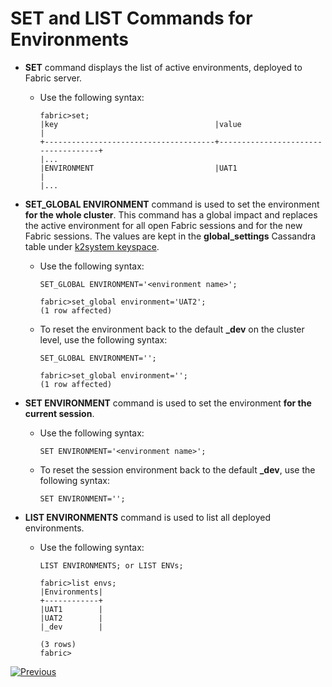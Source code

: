 # SET and LIST Commands for Environments

- **SET** command displays the list of active environments, deployed to Fabric server.

  - Use the following syntax:

    ~~~
    fabric>set;
    |key                                   |value                               |
    +--------------------------------------+------------------------------------+
    |...           
    |ENVIRONMENT                           |UAT1                                |
    |...
    ~~~

- **SET_GLOBAL ENVIRONMENT** command is used to set the environment **for the whole cluster**. This command has a global impact and replaces the active environment for all open Fabric sessions and for the new Fabric sessions. The values are kept in the **global_settings** Cassandra table under [k2system keyspace](/articles/02_fabric_architecture/06_cassandra_keyspaces_for_fabric.md).

  - Use the following syntax:

    ~~~
    SET_GLOBAL ENVIRONMENT='<environment name>';
    
    fabric>set_global environment='UAT2';
    (1 row affected)
    ~~~
    
  - To reset the environment back to the default **_dev** on the cluster level, use the following syntax:

    ~~~
    SET_GLOBAL ENVIRONMENT='';
    
    fabric>set_global environment='';
    (1 row affected)
    ~~~

- **SET ENVIRONMENT** command is used to set the environment **for the current session**.

  - Use the following syntax:

    ~~~
    SET ENVIRONMENT='<environment name>';
    ~~~

  - To reset the session environment back to the default **_dev**, use the following syntax:

    ~~~
    SET ENVIRONMENT='';
    ~~~

* **LIST ENVIRONMENTS** command is used to list all deployed environments.

  * Use the following syntax:

    ~~~
    LIST ENVIRONMENTS; or LIST ENVs;
    
    fabric>list envs;
    |Environments|
    +------------+
    |UAT1        |
    |UAT2        |
    |_dev        |
    
    (3 rows)
    fabric>
    ~~~

    



[![Previous](/articles/images/Previous.png)](04_offline_deployment.md)
